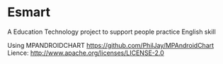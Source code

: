 # Esmart
A Education Technology project to support people practice English skill

Using MPANDROIDCHART 
https://github.com/PhilJay/MPAndroidChart
Lience: http://www.apache.org/licenses/LICENSE-2.0
